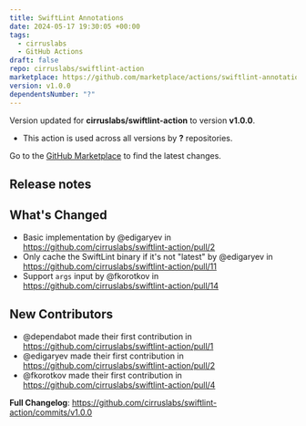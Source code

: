 ```yaml
---
title: SwiftLint Annotations
date: 2024-05-17 19:30:05 +00:00
tags:
  - cirruslabs
  - GitHub Actions
draft: false
repo: cirruslabs/swiftlint-action
marketplace: https://github.com/marketplace/actions/swiftlint-annotations
version: v1.0.0
dependentsNumber: "?"
---
```



Version updated for **cirruslabs/swiftlint-action** to version **v1.0.0**.
- This action is used across all versions by **?** repositories.

Go to the [GitHub Marketplace](https://github.com/marketplace/actions/swiftlint-annotations) to find the latest changes.

## Release notes

## What's Changed
* Basic implementation by @edigaryev in https://github.com/cirruslabs/swiftlint-action/pull/2
* Only cache the SwiftLint binary if it's not "latest" by @edigaryev in https://github.com/cirruslabs/swiftlint-action/pull/11
* Support `args` input by @fkorotkov in https://github.com/cirruslabs/swiftlint-action/pull/14

## New Contributors
* @dependabot made their first contribution in https://github.com/cirruslabs/swiftlint-action/pull/1
* @edigaryev made their first contribution in https://github.com/cirruslabs/swiftlint-action/pull/2
* @fkorotkov made their first contribution in https://github.com/cirruslabs/swiftlint-action/pull/4

**Full Changelog**: https://github.com/cirruslabs/swiftlint-action/commits/v1.0.0
